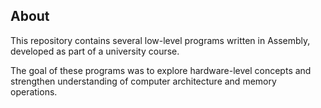 ## About

This repository contains several low-level programs written in Assembly, developed as part of a university course.

The goal of these programs was to explore hardware-level concepts and strengthen understanding of computer architecture and memory operations.
